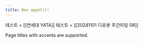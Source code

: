 ```yaml
---
title: Bon appétit!
---
```

테스트 = [[연세대 YATA]]
테스트 = [[20241101 디유봇 주간미팅 08]]

Page titles with accents are supported.
